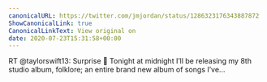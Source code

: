 ```yaml
---
canonicalURL: https://twitter.com/jmjordan/status/1286323176343887872
ShowCanonicalLink: true
CanonicalLinkText: View original on
date: 2020-07-23T15:31:58+00:00
---
```

RT @taylorswift13: Surprise 🤗 Tonight at midnight I’ll be releasing my 8th studio album, folklore; an entire brand new album of songs I’ve…